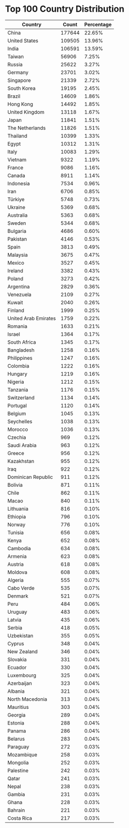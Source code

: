 # Top 100 Country Distribution
| Country | Count | Percentage |
|----|----|----|
| China | 177644 | 22.65% |
| United States | 109505 | 13.96% |
| India | 106591 | 13.59% |
| Taiwan | 56906 | 7.25% |
| Russia | 25622 | 3.27% |
| Germany | 23701 | 3.02% |
| Singapore | 21339 | 2.72% |
| South Korea | 19195 | 2.45% |
| Brazil | 14609 | 1.86% |
| Hong Kong | 14492 | 1.85% |
| United Kingdom | 13118 | 1.67% |
| Japan | 11841 | 1.51% |
| The Netherlands | 11826 | 1.51% |
| Thailand | 10399 | 1.33% |
| Egypt | 10312 | 1.31% |
| Italy | 10083 | 1.29% |
| Vietnam | 9322 | 1.19% |
| France | 9086 | 1.16% |
| Canada | 8911 | 1.14% |
| Indonesia | 7534 | 0.96% |
| Iran | 6706 | 0.85% |
| Türkiye | 5748 | 0.73% |
| Ukraine | 5369 | 0.68% |
| Australia | 5363 | 0.68% |
| Sweden | 5344 | 0.68% |
| Bulgaria | 4686 | 0.60% |
| Pakistan | 4146 | 0.53% |
| Spain | 3813 | 0.49% |
| Malaysia | 3675 | 0.47% |
| Mexico | 3527 | 0.45% |
| Ireland | 3382 | 0.43% |
| Poland | 3273 | 0.42% |
| Argentina | 2829 | 0.36% |
| Venezuela | 2109 | 0.27% |
| Kuwait | 2040 | 0.26% |
| Finland | 1999 | 0.25% |
| United Arab Emirates | 1759 | 0.22% |
| Romania | 1633 | 0.21% |
| Israel | 1364 | 0.17% |
| South Africa | 1345 | 0.17% |
| Bangladesh | 1258 | 0.16% |
| Philippines | 1247 | 0.16% |
| Colombia | 1222 | 0.16% |
| Hungary | 1219 | 0.16% |
| Nigeria | 1212 | 0.15% |
| Tanzania | 1176 | 0.15% |
| Switzerland | 1134 | 0.14% |
| Portugal | 1120 | 0.14% |
| Belgium | 1045 | 0.13% |
| Seychelles | 1038 | 0.13% |
| Morocco | 1036 | 0.13% |
| Czechia | 969 | 0.12% |
| Saudi Arabia | 963 | 0.12% |
| Greece | 956 | 0.12% |
| Kazakhstan | 955 | 0.12% |
| Iraq | 922 | 0.12% |
| Dominican Republic | 911 | 0.12% |
| Bolivia | 871 | 0.11% |
| Chile | 862 | 0.11% |
| Macao | 840 | 0.11% |
| Lithuania | 816 | 0.10% |
| Ethiopia | 796 | 0.10% |
| Norway | 776 | 0.10% |
| Tunisia | 656 | 0.08% |
| Kenya | 652 | 0.08% |
| Cambodia | 634 | 0.08% |
| Armenia | 623 | 0.08% |
| Austria | 618 | 0.08% |
| Moldova | 608 | 0.08% |
| Algeria | 555 | 0.07% |
| Cabo Verde | 535 | 0.07% |
| Denmark | 521 | 0.07% |
| Peru | 484 | 0.06% |
| Uruguay | 483 | 0.06% |
| Latvia | 435 | 0.06% |
| Serbia | 418 | 0.05% |
| Uzbekistan | 355 | 0.05% |
| Cyprus | 348 | 0.04% |
| New Zealand | 346 | 0.04% |
| Slovakia | 331 | 0.04% |
| Ecuador | 330 | 0.04% |
| Luxembourg | 325 | 0.04% |
| Azerbaijan | 323 | 0.04% |
| Albania | 321 | 0.04% |
| North Macedonia | 313 | 0.04% |
| Mauritius | 303 | 0.04% |
| Georgia | 289 | 0.04% |
| Estonia | 288 | 0.04% |
| Panama | 286 | 0.04% |
| Belarus | 283 | 0.04% |
| Paraguay | 272 | 0.03% |
| Mozambique | 258 | 0.03% |
| Mongolia | 252 | 0.03% |
| Palestine | 242 | 0.03% |
| Qatar | 241 | 0.03% |
| Nepal | 238 | 0.03% |
| Gambia | 231 | 0.03% |
| Ghana | 228 | 0.03% |
| Bahrain | 221 | 0.03% |
| Costa Rica | 217 | 0.03% |
